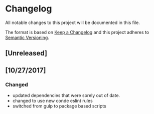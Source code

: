 # Changelog
All notable changes to this project will be documented in this file.

The format is based on [Keep a Changelog](http://keepachangelog.com/en/1.0.0/)
and this project adheres to [Semantic Versioning](http://semver.org/spec/v2.0.0.html).

## [Unreleased]

## [10/27/2017]
### Changed
- updated dependencies that were sorely out of date.
- changed to use new conde eslint rules
- switched from gulp to package based scripts
